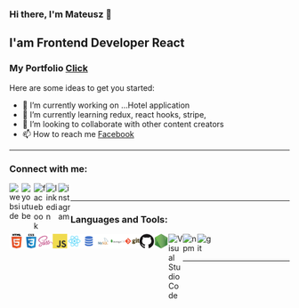 ### Hi there, I'm Mateusz 👋
I'am Frontend Developer React
---
### My Portfolio [Click][website]
Here are some ideas to get you started:

- 🔭 I’m currently working on ...Hotel application
- 🌱 I’m currently learning redux, react hooks, stripe,
- 👯 I’m looking to collaborate with other content creators
- 📫 How to reach me [Facebook][facebook]

---

### Connect with me:

[<img align="left" alt="webside" width="22px" src="https://cdn.jsdelivr.net/npm/simple-icons@3.10.0/icons/homeadvisor.svg" />][website]
[<img align="left" alt="youtube" width="22px" src="https://cdn.jsdelivr.net/npm/simple-icons@v3/icons/youtube.svg" />][youtube]
[<img align="left" alt="facebook" width="22px" src="https://cdn.jsdelivr.net/npm/simple-icons@3.10.0/icons/facebook.svg" />][facebook]
[<img align="left" alt="linkedin" width="22px" src="https://cdn.jsdelivr.net/npm/simple-icons@v3/icons/linkedin.svg" />][linkedin]
[<img align="left" alt="instagram" width="22px" src="https://cdn.jsdelivr.net/npm/simple-icons@v3/icons/instagram.svg" />][instagram]

<br />

---
### Languages and Tools:


[<img align="left" alt="HTML5" width="26px" src="https://raw.githubusercontent.com/github/explore/80688e429a7d4ef2fca1e82350fe8e3517d3494d/topics/html/html.png" />][website]
[<img align="left" alt="CSS3" width="26px" src="https://raw.githubusercontent.com/github/explore/80688e429a7d4ef2fca1e82350fe8e3517d3494d/topics/css/css.png" />][website]
[<img align="left" alt="Sass" width="26px" src="https://raw.githubusercontent.com/github/explore/80688e429a7d4ef2fca1e82350fe8e3517d3494d/topics/sass/sass.png" />][website]
[<img align="left" alt="JavaScript" width="26px" src="https://raw.githubusercontent.com/github/explore/80688e429a7d4ef2fca1e82350fe8e3517d3494d/topics/javascript/javascript.png" />][website]
[<img align="left" alt="React" width="26px" src="https://raw.githubusercontent.com/github/explore/80688e429a7d4ef2fca1e82350fe8e3517d3494d/topics/react/react.png" />][website]
[<img align="left" alt="SQL" width="26px" src="https://raw.githubusercontent.com/github/explore/80688e429a7d4ef2fca1e82350fe8e3517d3494d/topics/sql/sql.png" />][website]
[<img align="left" alt="MySQL" width="26px" src="https://raw.githubusercontent.com/github/explore/80688e429a7d4ef2fca1e82350fe8e3517d3494d/topics/mysql/mysql.png" />][website]
[<img align="left" alt="MongoDB" width="26px" src="https://raw.githubusercontent.com/github/explore/80688e429a7d4ef2fca1e82350fe8e3517d3494d/topics/mongodb/mongodb.png" />][website]
[<img align="left" alt="Git" width="26px" src="https://raw.githubusercontent.com/github/explore/80688e429a7d4ef2fca1e82350fe8e3517d3494d/topics/git/git.png" />][website]
[<img align="left" alt="GitHub" width="26px" src="https://raw.githubusercontent.com/github/explore/78df643247d429f6cc873026c0622819ad797942/topics/github/github.png" />][website]
[<img align="left" alt="Node.js" width="26px" src="https://raw.githubusercontent.com/github/explore/80688e429a7d4ef2fca1e82350fe8e3517d3494d/topics/nodejs/nodejs.png" />][website]
[<img align="left" alt="Visual Studio Code" width="26px" src="https://cdn.jsdelivr.net/npm/simple-icons@3.10.0/icons/visualstudio.svg" />][website]
[<img align="left" alt="npm" width="26px" src="https://cdn.jsdelivr.net/npm/simple-icons@3.10.0/icons/npm.svg" />][website]
[<img align="left" alt="git" width="26px" src="https://cdn.jsdelivr.net/npm/simple-icons@3.10.0/icons/git.svg" />][website]

<br />
<br />

---

[website]: https://szkapec.github.io/mateusz-kapron/#/
[youtube]: https://www.youtube.com/channel/UCfDIy_8Ig3F_B1-CsNi2lQw?view_as=subscriber
[instagram]: https://www.instagram.com/mateusz.kapron50/?hl=pl
[linkedin]: https://www.linkedin.com/in/mateusz-kapro%C5%84-664b92197/
[facebook]: https://www.facebook.com/mateusz.kapron.50
